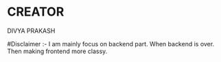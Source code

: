 # CREATOR
DIVYA PRAKASH

#Disclaimer :- I am mainly focus on backend part. When backend is over. Then making frontend more classy.
